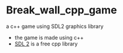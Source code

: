 # Break_wall_cpp_game
a c++ game using SDL2 graphics library
* the game is made using c++ 
* [SDL 2](http://libsdl.org) is a free cpp library
